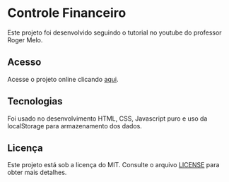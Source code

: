 # Controle Financeiro

Este projeto foi desenvolvido seguindo o tutorial no youtube do professor Roger Melo.

## Acesso

Acesse o projeto online clicando [aqui](https://wallacemartinsti.github.io/controle-financeiro-js-puro/).

## Tecnologias

Foi usado no desenvolvimento HTML, CSS, Javascript puro e uso da localStorage para armazenamento dos dados.

## Licença

Este projeto está sob a licença do MIT. Consulte o arquivo [LICENSE](./LICENSE) para obter mais detalhes.
